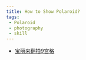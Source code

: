 ```yaml
---
title: How to Show Polaroid?
tags:
 - Polaroid
 - photography
 - skill
---
```


* [宝丽来翻拍9宫格](photography/Aesthetic/Polaroid/Polaroid_showcase.md)